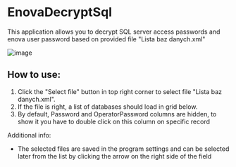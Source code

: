 # EnovaDecryptSql
This application allows you to decrypt SQL server access passwords and enova user password based on provided file "Lista baz danych.xml"

![image](https://user-images.githubusercontent.com/19372942/170885416-49ba1bc8-a4e6-49eb-b8fb-87b17736ff78.png)

## How to use:
1. Click the "Select file" button in top right corner to select file "Lista baz danych.xml".
2. If the file is right, a list of databases should load in grid below.
3. By default, Password and OperatorPassword columns are hidden, to show it you have to double click on this column on specific record 


Additional info:

- The selected files are saved in the program settings and can be selected later from the list by clicking the arrow on the right side of the field

